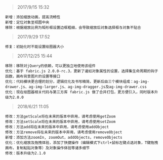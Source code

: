 > 2017/9/15 15:32

    新增：添加缩放动画，提高流畅性
    新增：定位对象至视图中央
    移除：根据缩放比例为矩形框设置边框粗细，会导致缩放后对象选择框与对象不贴合


> 2017/9/29 17:52

    修复：初始化时不能设置绘图器大小

> 2017/12/25 15:44

    移除：移除对jQuery的依赖，可以更独立地使用该组件
    优化：基于 fabric.js 2.0.0-rc.3，更新了诸如对象属性的设置，选择集生命周期的钩子函数，画布背景图片的设置等接口
    优化：代码模块更合理的划分，逻辑优化及书写精简，更新后由三个模块组成：ag-img-drawer.js、ag-img-larger.js、ag-img-dragger.js及ag-img-drawer.css
    优化：现在绘图器相关代码与第三方库 fabric.js 做了合并打包，更方便引入，同时版本升级为2.0.0
    
> 2018/6/21 11:05

    修改：方法getScale将在未来的版本中弃用，请考虑使用getZoom
    修改：方法setScale将在未来的版本中弃用，请考虑使用setZoom
    修改：方法add将在未来的版本中弃用，请考虑使用addObject
    修改：方法remove将在未来的版本中弃用，请考虑使用removeObject
    新增：添加方法zoomIn, zoomOut，addObjects，removeObjects
    优化：优化缩放及拖拽体验，添加了快捷操作（编辑模式下ctrl+鼠标左键点选对象，T键拖拽画布，复制粘贴对象等）及对象操作体验等诸多细节
    修改：版本升级为2.1.0
    
